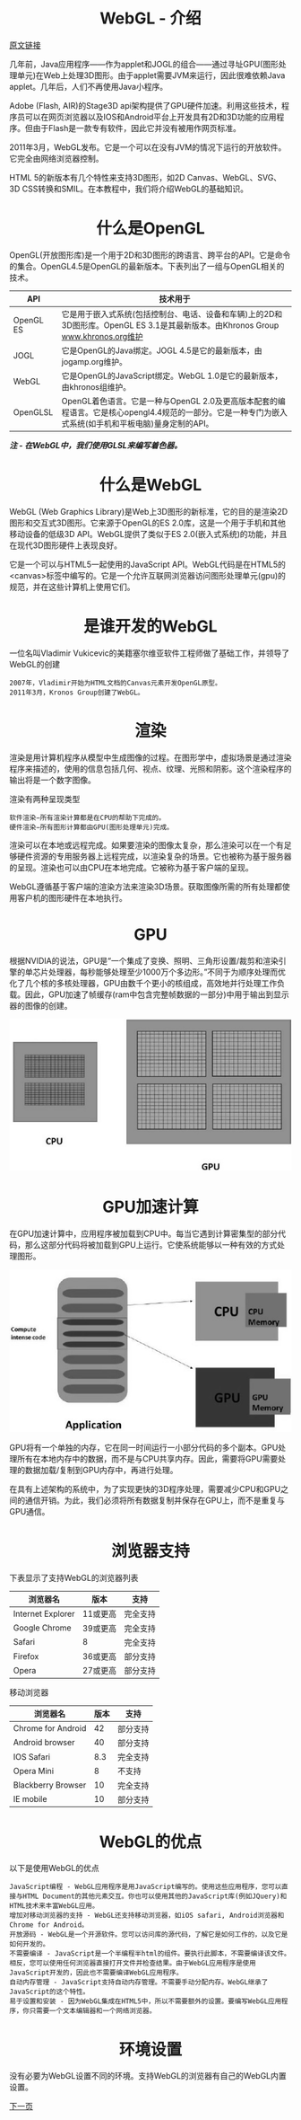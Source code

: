<h1 align="center">WebGL - 介绍</h1>

[原文链接](https://www.tutorialspoint.com/webgl/webgl_introduction.htm)

几年前，Java应用程序——作为applet和JOGL的组合——通过寻址GPU(图形处理单元)在Web上处理3D图形。由于applet需要JVM来运行，因此很难依赖Java applet。几年后，人们不再使用Java小程序。

Adobe (Flash, AIR)的Stage3D api架构提供了GPU硬件加速。利用这些技术，程序员可以在网页浏览器以及IOS和Android平台上开发具有2D和3D功能的应用程序。但由于Flash是一款专有软件，因此它并没有被用作网页标准。

2011年3月，WebGL发布。它是一个可以在没有JVM的情况下运行的开放软件。它完全由网络浏览器控制。

HTML 5的新版本有几个特性来支持3D图形，如2D Canvas、WebGL、SVG、3D CSS转换和SMIL。在本教程中，我们将介绍WebGL的基础知识。

<h1 align="center">什么是OpenGL</h1>

OpenGL(开放图形库)是一个用于2D和3D图形的跨语言、跨平台的API。它是命令的集合。OpenGL4.5是OpenGL的最新版本。下表列出了一组与OpenGL相关的技术。

| API | 技术用于 |
| ---- | ---- |
| OpenGL ES | 它是用于嵌入式系统(包括控制台、电话、设备和车辆)上的2D和3D图形库。OpenGL ES 3.1是其最新版本。由Khronos Group www.khronos.org维护 |
| JOGL | 它是OpenGL的Java绑定。JOGL 4.5是它的最新版本，由jogamp.org维护。 |
| WebGL | 它是OpenGL的JavaScript绑定。WebGL 1.0是它的最新版本，由khronos组维护。 |
| OpenGLSL | OpenGL着色语言。它是一种与OpenGL 2.0及更高版本配套的编程语言。它是核心opengl4.4规范的一部分。它是一种专门为嵌入式系统(如手机和平板电脑)量身定制的API。 |

***注 - 在WebGL中，我们使用GLSL来编写着色器。***

<h1 align="center">什么是WebGL</h1>

WebGL (Web Graphics Library)是Web上3D图形的新标准，它的目的是渲染2D图形和交互式3D图形。它来源于OpenGL的ES 2.0库，这是一个用于手机和其他移动设备的低级3D API。WebGL提供了类似于ES 2.0(嵌入式系统)的功能，并且在现代3D图形硬件上表现良好。

它是一个可以与HTML5一起使用的JavaScript API。WebGL代码是在HTML5的\<canvas\>标签中编写的。它是一个允许互联网浏览器访问图形处理单元(gpu)的规范，并在这些计算机上使用它们。

<h1 align="center">是谁开发的WebGL</h1>

一位名叫Vladimir Vukicevic的美籍塞尔维亚软件工程师做了基础工作，并领导了WebGL的创建

    2007年，Vladimir开始为HTML文档的Canvas元素开发OpenGL原型。
    2011年3月，Kronos Group创建了WebGL。

<h1 align="center">渲染</h1>

渲染是用计算机程序从模型中生成图像的过程。在图形学中，虚拟场景是通过渲染程序来描述的，使用的信息包括几何、视点、纹理、光照和阴影。这个渲染程序的输出将是一个数字图像。

渲染有两种呈现类型

    软件渲染−所有渲染计算都是在CPU的帮助下完成的。
    硬件渲染−所有图形计算都由GPU(图形处理单元)完成。

渲染可以在本地或远程完成。如果要渲染的图像太复杂，那么渲染可以在一个有足够硬件资源的专用服务器上远程完成，以渲染复杂的场景。它也被称为基于服务器的呈现。渲染也可以由CPU在本地完成。它被称为基于客户端的呈现。

WebGL遵循基于客户端的渲染方法来渲染3D场景。获取图像所需的所有处理都使用客户机的图形硬件在本地执行。

<h1 align="center">GPU</h1>

根据NVIDIA的说法，GPU是“一个集成了变换、照明、三角形设置/裁剪和渲染引擎的单芯片处理器，每秒能够处理至少1000万个多边形。”不同于为顺序处理而优化了几个核的多核处理器，GPU由数千个更小的核组成，高效地并行处理工作负载。因此，GPU加速了帧缓存(ram中包含完整帧数据的一部分)中用于输出到显示器的图像的创建。

![](./img/cpu_and_gpu.jpg)

<h1 align="center">GPU加速计算</h1>

在GPU加速计算中，应用程序被加载到CPU中。每当它遇到计算密集型的部分代码，那么这部分代码将被加载到GPU上运行。它使系统能够以一种有效的方式处理图形。

![](./img/gpu_accelerated_computing.jpg)

GPU将有一个单独的内存，它在同一时间运行一小部分代码的多个副本。GPU处理所有在本地内存中的数据，而不是与CPU共享内存。因此，需要将GPU需要处理的数据加载/复制到GPU内存中，再进行处理。

在具有上述架构的系统中，为了实现更快的3D程序处理，需要减少CPU和GPU之间的通信开销。为此，我们必须将所有数据复制并保存在GPU上，而不是重复与GPU通信。

<h1 align="center">浏览器支持</h1>

下表显示了支持WebGL的浏览器列表

| 浏览器名 | 版本 | 支持 |
| ---- | ---- | ---- |
| Internet Explorer | 11或更高 | 完全支持 |
| Google Chrome | 39或更高 | 完全支持 |
| Safari | 8 | 完全支持 |
| Firefox | 36或更高 | 部分支持 |
| Opera | 27或更高 | 部分支持 |

移动浏览器

| 浏览器名 | 版本 | 支持 |
| ---- | ---- | ---- |
| Chrome for Android | 42 | 部分支持 |
| Android browser | 40 | 部分支持 |
| IOS Safari | 8.3 | 完全支持 |
| Opera Mini | 8 | 不支持 |
| Blackberry Browser | 10 | 完全支持 |
| IE mobile | 10 | 部分支持 |

<h1 align="center">WebGL的优点</h1>

以下是使用WebGL的优点

    JavaScript编程 - WebGL应用程序是用JavaScript编写的。使用这些应用程序，您可以直接与HTML Document的其他元素交互。你也可以使用其他的JavaScript库(例如JQuery)和HTML技术来丰富WebGL应用。
    增加对移动浏览器的支持 - WebGL还支持移动浏览器，如iOS safari, Android浏览器和Chrome for Android。
    开放源码 - WebGL是一个开源软件。您可以访问库的源代码，了解它是如何工作的，以及它是如何开发的。
    不需要编译 - JavaScript是一个半编程半html的组件。要执行此脚本，不需要编译该文件。相反，您可以使用任何浏览器直接打开文件并检查结果。由于WebGL应用程序是使用JavaScript开发的，因此也不需要编译WebGL应用程序。
    自动内存管理 - JavaScript支持自动内存管理。不需要手动分配内存。WebGL继承了JavaScript的这个特性。
    易于设置和安装 - 因为WebGL集成在HTML5中，所以不需要额外的设置。要编写WebGL应用程序，你只需要一个文本编辑器和一个网络浏览器。

<h1 align="center">环境设置</h1>

没有必要为WebGL设置不同的环境。支持WebGL的浏览器有自己的WebGL内置设置。

[下一页](./webgl-canvas.md)